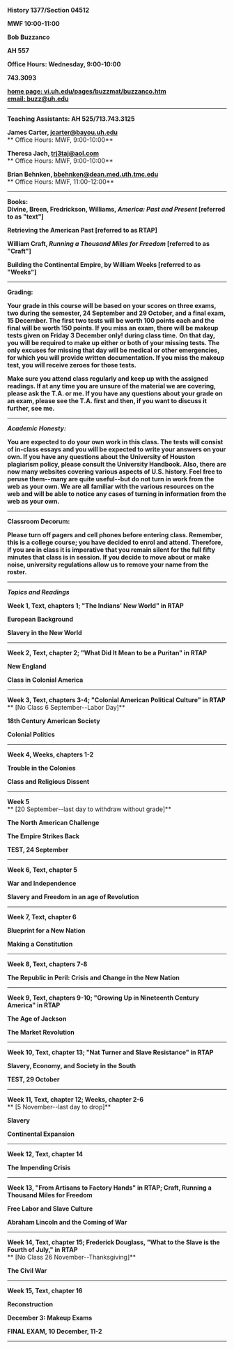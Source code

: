 **History 1377/Section 04512**

**MWF 10:00-11:00**

**Bob Buzzanco**

**AH 557**

**Office Hours: Wednesday, 9:00-10:00**

**743.3093**

**[home page:
vi.uh.edu/pages/buzzmat/buzzanco.htm](http://vi.uh.edu/pages/buzzmat/buzzanco.htm)**  
**[email: buzz@uh.edu](mailto:buzz@uh.edu)**

* * *

  
**Teaching Assistants: AH 525/713.743.3125**

**James Carter,   [jcarter@bayou.uh.edu](mailto:jcarter@bayou.uh.edu)**  
**     Office Hours: MWF, 9:00-10:00**

**Theresa Jach,   [trj3taj@aol.com](mailto:trj3taj@aol.com)**  
**     Office Hours: MWF, 9:00-10:00**

**Brian Behnken,
[bbehnken@dean.med.uth.tmc.edu](mailto:bbehnken@dean.med.uth.tmc.edu)**  
**     Office Hours: MWF, 11:00-12:00**  

* * *

**Books:**  
**Divine, Breen, Fredrickson, Williams, _America: Past and Present_ [referred
to as "text"]**

**Retrieving the American Past [referred to as RTAP]**

**William Craft, _Running a Thousand Miles for Freedom_ [referred to as
"Craft"]**

**Building the Continental Empire, by William Weeks [referred to as "Weeks"]**

* * *

  
**Grading:**

**Your grade in this course will be based on your scores on three exams, two
during the semester, 24 September and 29 October, and a final exam, 15
December. The first two tests will be worth 100 points each and the final will
be worth 150 points. If you miss an exam, there will be makeup tests given on
Friday 3 December only! during class time.** **On that day, you will be
required to make up either or both of your missing tests.   The only excuses
for missing that day will be medical or other emergencies, for which you will
provide written documentation.  If you miss the makeup test, you will receive
zeroes for those tests.**

**Make sure you attend class regularly and keep up with the assigned readings.
If at any time you are unsure of the material we are covering, please ask the
T.A. or me. If you have any questions about your grade on an exam, please see
the T.A. first and then, if you want to discuss it further, see me.**

* * *

  
**_Academic Honesty:_**

**You are expected to do your own work in this class. The tests will consist
of in-class essays and you will be expected to write your answers on your own.
If you have any questions about the University of Houston plagiarism policy,
please consult the University Handbook. Also, there are now many websites
covering various aspects of U.S. history. Feel free to peruse them--many are
quite useful--but do not turn in work from the web as your own. We are all
familiar with the various resources on the web and will be able to notice any
cases of turning in information from the web as your own.**  

* * *

  
**Classroom Decorum:**

**Please turn off pagers and cell phones before entering class. Remember, this
is a college course; you have decided to enrol and attend.   Therefore, if you
are in class it is imperative that you remain silent for the full fifty
minutes that class is in session.  If you decide to move about or make noise,
university regulations allow us to remove your name from the roster.**  


* * *

  
**_Topics and Readings_**  


**Week 1, Text, chapters 1; "The Indians' New World" in RTAP**

**European Background**

**Slavery in the New World**

* * *

  
**Week 2, Text, chapter 2; "What Did It Mean to be a Puritan" in RTAP**

**New England**

**Class in Colonial America**

* * *

  
**Week 3, Text, chapters 3-4; "Colonial American Political Culture" in RTAP**  
**                                             [No Class 6 September--Labor
Day]**

**18th Century American Society**

**Colonial Politics**

* * *

  
**Week 4, Weeks, chapters 1-2**

**Trouble in the Colonies**

**Class and Religious Dissent**

* * *

  
**Week 5**  
**                     [20 September--last day to withdraw without grade]**

**The North American Challenge**

**The Empire Strikes Back**

**TEST, 24 September**  

* * *

**Week 6, Text, chapter 5**

**War and Independence**

**Slavery and Freedom in an age of Revolution**  

* * *

  
**Week 7, Text, chapter 6**

**Blueprint for a New Nation**

**Making a Constitution**

* * *

  
**Week 8, Text, chapters 7-8**

**The Republic in Peril: Crisis and Change in the New Nation**

* * *

  
**Week 9, Text, chapters 9-10; "Growing Up in Nineteenth Century America" in
RTAP**

**The Age of Jackson**

**The Market Revolution**

* * *

**Week 10,   Text, chapter 13; "Nat Turner and Slave Resistance" in RTAP**

**Slavery, Economy, and Society in the South**

**TEST, 29 October**  

* * *

  
**Week 11, Text, chapter 12;   Weeks, chapter 2-6**  
**                 [5 November--last day to drop]**

**Slavery**

**Continental Expansion**  

* * *

  
**Week 12, Text, chapter 14**

**The Impending Crisis**  

* * *

  
**Week 13,   "From Artisans to Factory Hands" in RTAP; Craft, Running a
Thousand Miles for Freedom**

**Free Labor and Slave Culture**

**Abraham Lincoln and the Coming of War**  

* * *

  
**Week 14, Text, chapter 15;   Frederick Douglass, "What to the Slave is the
Fourth of July," in RTAP**  
**                     [No Class 26 November--Thanksgiving]**

**The Civil War**  

* * *

  
**Week 15, Text, chapter 16**

**Reconstruction**

**December 3: Makeup Exams**

**FINAL EXAM, 10 December, 11-2**  

* * *

